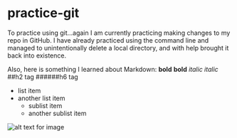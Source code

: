 # practice-git
To practice using git...again
I am currently practicing making changes to my repo in GitHub. I have already practiced using the command line and managed to unintentionally delete a local directory, and with help brought it back into existence.

Also, here is something I learned about Markdown:
**bold**
__bold__
*italic*
_italic_
##h2 tag
######h6 tag
* list item
* another list item
  * sublist item
  * another sublist item
  
![alt text for image](http://www.example.com/image.jpg)
